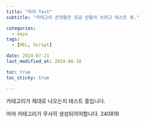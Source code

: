 ```yaml
---
title: "마야 Test"
subtitle: "카테고리 큰것들만 조금 만들어 쓰려고 테스트 중."

categories:
  - maya
tags: 
  - [MEL, Script]

date: 2024-07-21
last_modified_at: 2024-08-18

toc: true
toc_sticky: true

---
```


카테고리가 제대로 나오는지 테스트 중입니다.

마야 카테고리가 무사히 생성되어야합니다. 
240818